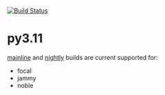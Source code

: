 [![Build Status](https://github.com/deadsnakes/py3.11/actions/workflows/main.yml/badge.svg)](https://github.com/deadsnakes/py3.11/actions/workflows/main.yml)

py3.11
======

[mainline] and [nightly] builds are current supported for:

- focal
- jammy
- noble

[mainline]: https://launchpad.net/~deadsnakes/+archive/ubuntu/ppa
[nightly]: https://launchpad.net/~deadsnakes/+archive/ubuntu/nightly
